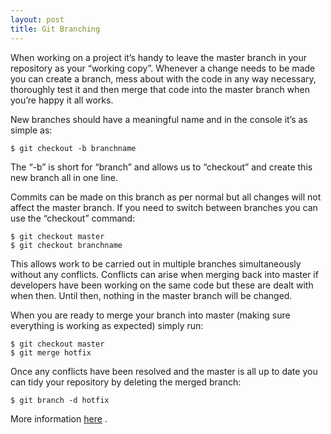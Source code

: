 ```yaml
---
layout: post
title: Git Branching
---
```


When working on a project it’s handy to leave the master branch in your repository as your “working copy”. Whenever a change needs to be made you can create a branch, mess about with the code in any way necessary, thoroughly test it and then merge that code into the master branch when you’re happy it all works.

New branches should have a meaningful name and in the console it’s as simple as:
```
$ git checkout -b branchname
```

The “-b” is short for “branch” and allows us to “checkout” and create this new branch all in one line.

Commits can be made on this branch as per normal but all changes will not affect the master branch. If you need to switch between branches you can use the “checkout” command:
```
$ git checkout master
$ git checkout branchname
```

This allows work to be carried out in multiple branches simultaneously without any conflicts. Conflicts can arise when merging back into master if developers have been working on the same code but these are dealt with when then. Until then, nothing in the master branch will be changed.

When you are ready to merge your branch into master (making sure everything is working as expected) simply run:
```
$ git checkout master
$ git merge hotfix
```

Once any conflicts have been resolved and the master is all up to date you can tidy your repository by deleting the merged branch:
```
$ git branch -d hotfix
```

More information [here](https://git-scm.com/book/en/v2/Git-Branching-Basic-Branching-and-Merging) .